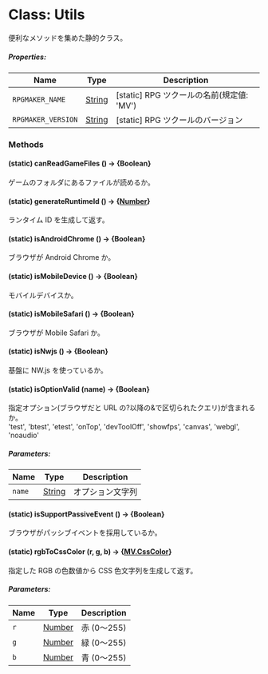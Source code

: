 # Class: Utils

便利なメソッドを集めた静的クラス。

##### Properties:

| Name               | Type                | Description                               |
| ------------------ | ------------------- | ----------------------------------------- |
| `RPGMAKER_NAME`    | [String](String.md) | [static] RPG ツクールの名前(規定値: 'MV') |
| `RPGMAKER_VERSION` | [String](String.md) | [static] RPG ツクールのバージョン         |

### Methods

#### (static) canReadGameFiles () → {Boolean}

ゲームのフォルダにあるファイルが読めるか。

#### (static) generateRuntimeId () → {[Number](Number.md)}

ランタイム ID を生成して返す。

#### (static) isAndroidChrome () → {Boolean}

ブラウザが Android Chrome か。

#### (static) isMobileDevice () → {Boolean}

モバイルデバイスか。

#### (static) isMobileSafari () → {Boolean}

ブラウザが Mobile Safari か。

#### (static) isNwjs () → {Boolean}

基盤に NW.js を使っているか。

#### (static) isOptionValid (name) → {Boolean}

指定オプション(ブラウザだと URL の?以降の&amp;で区切られたクエリ)が含まれるか。<br />
'test', 'btest', 'etest', 'onTop', 'devToolOff', 'showfps', 'canvas', 'webgl', 'noaudio'

##### Parameters:

| Name   | Type                | Description      |
| ------ | ------------------- | ---------------- |
| `name` | [String](String.md) | オプション文字列 |

#### (static) isSupportPassiveEvent () → {Boolean}

ブラウザがパッシブイベントを採用しているか。

#### (static) rgbToCssColor (r, g, b) → {[MV.CssColor](MV.CssColor.md)}

指定した RGB の色数値から CSS 色文字列を生成して返す。

##### Parameters:

| Name | Type                | Description |
| ---- | ------------------- | ----------- |
| `r`  | [Number](Number.md) | 赤 (0〜255) |
| `g`  | [Number](Number.md) | 緑 (0〜255) |
| `b`  | [Number](Number.md) | 青 (0〜255) |
